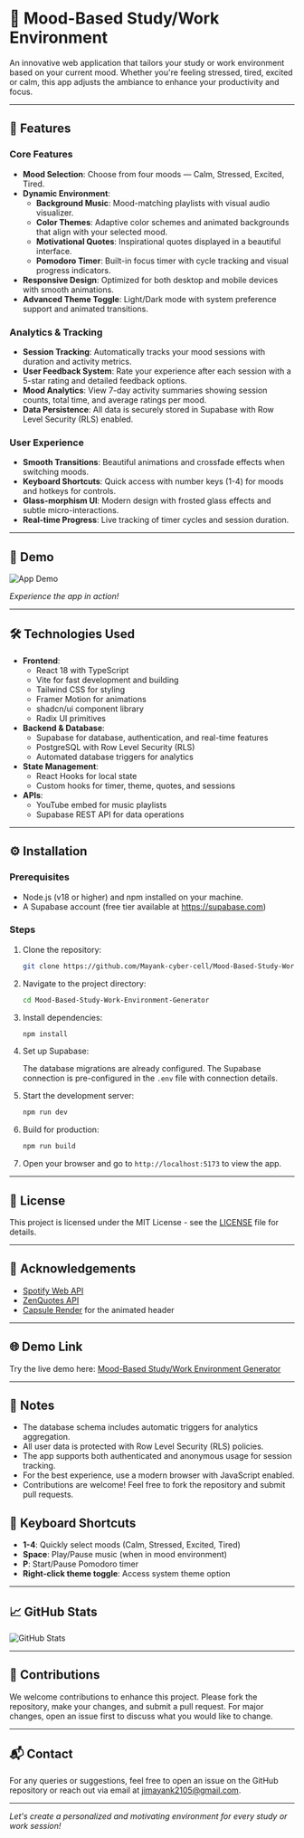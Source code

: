 
# 🌟 Mood-Based Study/Work Environment 

An innovative web application that tailors your study or work environment based on your current mood. Whether you're feeling stressed, tired, excited or calm, this app adjusts the ambiance to enhance your productivity and focus.

---

## 🚀 Features

### Core Features
* **Mood Selection**: Choose from four moods — Calm, Stressed, Excited, Tired.
* **Dynamic Environment**:
  * **Background Music**: Mood-matching playlists with visual audio visualizer.
  * **Color Themes**: Adaptive color schemes and animated backgrounds that align with your selected mood.
  * **Motivational Quotes**: Inspirational quotes displayed in a beautiful interface.
  * **Pomodoro Timer**: Built-in focus timer with cycle tracking and visual progress indicators.
* **Responsive Design**: Optimized for both desktop and mobile devices with smooth animations.
* **Advanced Theme Toggle**: Light/Dark mode with system preference support and animated transitions.

### Analytics & Tracking
* **Session Tracking**: Automatically tracks your mood sessions with duration and activity metrics.
* **User Feedback System**: Rate your experience after each session with a 5-star rating and detailed feedback options.
* **Mood Analytics**: View 7-day activity summaries showing session counts, total time, and average ratings per mood.
* **Data Persistence**: All data is securely stored in Supabase with Row Level Security (RLS) enabled.

### User Experience
* **Smooth Transitions**: Beautiful animations and crossfade effects when switching moods.
* **Keyboard Shortcuts**: Quick access with number keys (1-4) for moods and hotkeys for controls.
* **Glass-morphism UI**: Modern design with frosted glass effects and subtle micro-interactions.
* **Real-time Progress**: Live tracking of timer cycles and session duration.

---

## 🎥 Demo

![App Demo](https://github.com/Mayank-cyber-cell/Mood-Based-Study-Work-Environment-Generator/blob/main/assets/demo.gif)

*Experience the app in action!*

---

## 🛠️ Technologies Used

* **Frontend**:
  * React 18 with TypeScript
  * Vite for fast development and building
  * Tailwind CSS for styling
  * Framer Motion for animations
  * shadcn/ui component library
  * Radix UI primitives
* **Backend & Database**:
  * Supabase for database, authentication, and real-time features
  * PostgreSQL with Row Level Security (RLS)
  * Automated database triggers for analytics
* **State Management**:
  * React Hooks for local state
  * Custom hooks for timer, theme, quotes, and sessions
* **APIs**:
  * YouTube embed for music playlists
  * Supabase REST API for data operations

---

## ⚙️ Installation

### Prerequisites

* Node.js (v18 or higher) and npm installed on your machine.
* A Supabase account (free tier available at https://supabase.com)

### Steps

1. Clone the repository:

   ```bash
   git clone https://github.com/Mayank-cyber-cell/Mood-Based-Study-Work-Environment-Generator.git
   ```

2. Navigate to the project directory:

   ```bash
   cd Mood-Based-Study-Work-Environment-Generator
   ```

3. Install dependencies:

   ```bash
   npm install
   ```

4. Set up Supabase:

   The database migrations are already configured. The Supabase connection is pre-configured in the `.env` file with connection details.

5. Start the development server:

   ```bash
   npm run dev
   ```

6. Build for production:

   ```bash
   npm run build
   ```

7. Open your browser and go to `http://localhost:5173` to view the app.

---

## 📄 License

This project is licensed under the MIT License - see the [LICENSE](LICENSE) file for details.

---

## 📢 Acknowledgements

* [Spotify Web API](https://developer.spotify.com/documentation/web-api/)
* [ZenQuotes API](https://zenquotes.io/)
* [Capsule Render](https://capsule-render.vercel.app/) for the animated header

---

## 🌐 Demo Link

Try the live demo here: [Mood-Based Study/Work Environment Generator](https://mood-based-study-work-environment.netlify.app/)

---


## 📌 Notes

* The database schema includes automatic triggers for analytics aggregation.
* All user data is protected with Row Level Security (RLS) policies.
* The app supports both authenticated and anonymous usage for session tracking.
* For the best experience, use a modern browser with JavaScript enabled.
* Contributions are welcome! Feel free to fork the repository and submit pull requests.

## 🎯 Keyboard Shortcuts

* **1-4**: Quickly select moods (Calm, Stressed, Excited, Tired)
* **Space**: Play/Pause music (when in mood environment)
* **P**: Start/Pause Pomodoro timer
* **Right-click theme toggle**: Access system theme option

---

## 📈 GitHub Stats

![GitHub Stats](https://github-readme-stats.vercel.app/api?username=Mayank-cyber-cell\&show_icons=true\&theme=radical)

---

## 🌟 Contributions

We welcome contributions to enhance this project. Please fork the repository, make your changes, and submit a pull request. For major changes, open an issue first to discuss what you would like to change.

---

## 📬 Contact

For any queries or suggestions, feel free to open an issue on the GitHub repository or reach out via email at [jimayank2105@gmail.com](mailto:jimayank2105@gmail.com).

---

*Let's create a personalized and motivating environment for every study or work session!*
